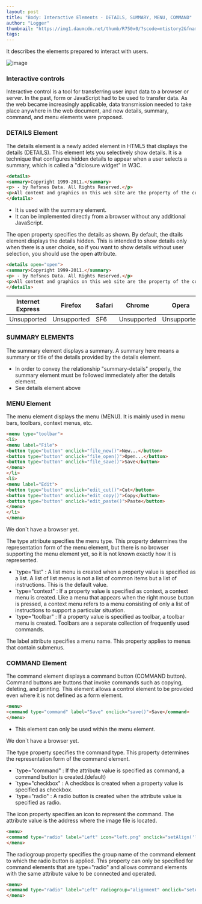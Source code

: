 ```yaml
---
layout: post
title: "Body: Interactive Elements - DETAILS, SUMMARY, MENU, COMMAND"
author: "Logger"
thumbnail: "https://img1.daumcdn.net/thumb/R750x0/?scode=mtistory2&fname=https%3A%2F%2Ft1.daumcdn.net%2Fcfile%2Ftistory%2F2116D3365545BE511A"
tags: 
---
```



It describes the elements prepared to interact with users.

![image](https://t1.daumcdn.net/cfile/tistory/2116D3365545BE511A)

### Interactive controls

Interactive control is a tool for transferring user input data to a browser or server. In the past, form or JavaScript had to be used to transfer data. As the web became increasingly applicable, data transmission needed to take place anywhere in the web document, and new details, summary, command, and menu elements were proposed.

### DETAILS Element

The details element is a newly added element in HTML5 that displays the details (DETAILS). This element lets you selectively show details. It is a technique that configures hidden details to appear when a user selects a summary, which is called a "diclosure widget" in W3C.

```html
<details>
<summary>Copyright 1999-2011.</summary>
<p> - by Refsnes Data. All Rights Reserved.</p>
<p>All content and graphics on this web site are the property of the company Refsnes Data.</p>
</details>

```

- It is used with the summary element.
- It can be implemented directly from a browser without any additional JavaScript.

The open property specifies the details as shown. By default, the dtails element displays the details hidden. This is intended to show details only when there is a user choice, so if you want to show details without user selection, you should use the open attribute.

```html
<details open="open">
<summary>Copyright 1999-2011.</summary>
<p> - by Refsnes Data. All Rights Reserved.</p>
<p>All content and graphics on this web site are the property of the company Refsnes Data.</p>
</details>

```

| Internet Express | Firefox | Safari | Chrome | Opera |
| -------- | -------- | -------- | -------- | -------- |
| Unsupported | Unsupported | SF6 | Unsupported | Unsupported |

### SUMMARY ELEMENTS

The summary element displays a summary. A summary here means a summary or title of the details provided by the details element.

- In order to convey the relationship "summary-details" properly, the summary element must be followed immediately after the details element.
- See details element above

### MENU Element

The menu element displays the menu (MENU). It is mainly used in menu bars, toolbars, context menus, etc.

```html
<menu type="toolbar">
<li>
<menu label="File">
<button type="button" onclick="file_new()">New...</button>
<button type="button" onclick="file_open()">Open...</button>
<button type="button" onclick="file_save()">Save</button>
</menu>
</li>
<li>
<menu label="Edit">
<button type="button" onclick="edit_cut()">Cut</button>
<button type="button" onclick="edit_copy()">Copy</button>
<button type="button" onclick="edit_paste()">Paste</button>
</menu>
</li>
</menu>

```

We don`t have a browser yet.

The type attribute specifies the menu type. This property determines the representation form of the menu element, but there is no browser supporting the menu element yet, so it is not known exactly how it is represented.

- `type="list" : A list menu is created when a property value is specified as a list. A list of list menus is not a list of common items but a list of instructions. This is the default value.
- `type="context" : If a property value is specified as context, a context menu is created. Like a menu that appears when the right mouse button is pressed, a context menu refers to a menu consisting of only a list of instructions to support a particular situation.
- `type="toolbar" : If a property value is specified as toolbar, a toolbar menu is created. Toolbars are a separate collection of frequently used commands.

The label attribute specifies a menu name. This property applies to menus that contain submenus.

### COMMAND Element

The command element displays a command button (COMMAND button). Command buttons are buttons that invoke commands such as copying, deleting, and printing. This element allows a control element to be provided even where it is not defined as a form element.

```html
<menu>
<command type="command" label="Save" onclick="save()">Save</command>
</menu>

```

- This element can only be used within the menu element.

We don`t have a browser yet.

The type property specifies the command type. This property determines the representation form of the command element.

- `type="command" : If the attribute value is specified as command, a command button is created.(default)
- `type="checkbox" : A checkbox is created when a property value is specified as checkbox.
- `type="radio" : A radio button is created when the attribute value is specified as radio.

The icon property specifies an icon to represent the command. The attribute value is the address where the image file is located.

```html
<menu>
<command type="radio" label="Left" icon="left.png" onclick="setAlign('left')">Left</command>
</menu>

```

The radiogroup property specifies the group name of the command element to which the radio button is applied. This property can only be specified for command elements that are type="radio" and allows command elements with the same attribute value to be connected and operated.

```html
<menu>
<command type="radio" label="Left" radiogroup="alignment" onclick="setAlign('left')">Left</command>
</menu>

```